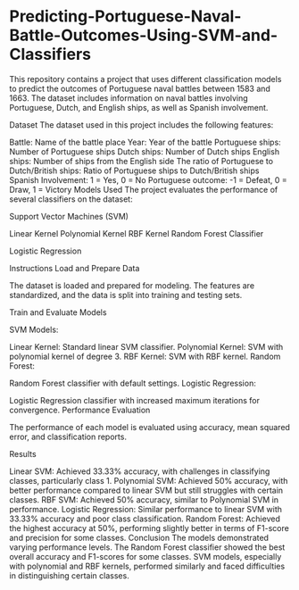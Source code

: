 # Predicting-Portuguese-Naval-Battle-Outcomes-Using-SVM-and-Classifiers
This repository contains a project that uses different classification models to predict the outcomes of Portuguese naval battles between 1583 and 1663. The dataset includes information on naval battles involving Portuguese, Dutch, and English ships, as well as Spanish involvement.

Dataset
The dataset used in this project includes the following features:

Battle: Name of the battle place
Year: Year of the battle
Portuguese ships: Number of Portuguese ships
Dutch ships: Number of Dutch ships
English ships: Number of ships from the English side
The ratio of Portuguese to Dutch/British ships: Ratio of Portuguese ships to Dutch/British ships
Spanish Involvement: 1 = Yes, 0 = No
Portuguese outcome: -1 = Defeat, 0 = Draw, 1 = Victory
Models Used
The project evaluates the performance of several classifiers on the dataset:

Support Vector Machines (SVM)

Linear Kernel
Polynomial Kernel
RBF Kernel
Random Forest Classifier

Logistic Regression

Instructions
Load and Prepare Data

The dataset is loaded and prepared for modeling. The features are standardized, and the data is split into training and testing sets.

Train and Evaluate Models

SVM Models:

Linear Kernel: Standard linear SVM classifier.
Polynomial Kernel: SVM with polynomial kernel of degree 3.
RBF Kernel: SVM with RBF kernel.
Random Forest:

Random Forest classifier with default settings.
Logistic Regression:

Logistic Regression classifier with increased maximum iterations for convergence.
Performance Evaluation

The performance of each model is evaluated using accuracy, mean squared error, and classification reports.

Results



Linear SVM: Achieved 33.33% accuracy, with challenges in classifying classes, particularly class 1.
Polynomial SVM: Achieved 50% accuracy, with better performance compared to linear SVM but still struggles with certain classes.
RBF SVM: Achieved 50% accuracy, similar to Polynomial SVM in performance.
Logistic Regression: Similar performance to linear SVM with 33.33% accuracy and poor class classification.
Random Forest: Achieved the highest accuracy at 50%, performing slightly better in terms of F1-score and precision for some classes.
Conclusion
The models demonstrated varying performance levels. The Random Forest classifier showed the best overall accuracy and F1-scores for some classes. SVM models, especially with polynomial and RBF kernels, performed similarly and faced difficulties in distinguishing certain classes.
